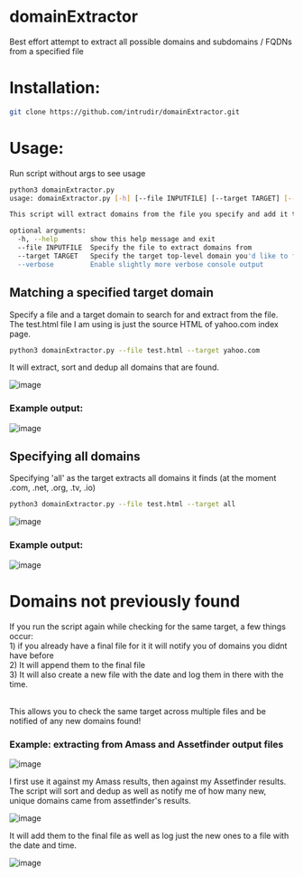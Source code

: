 # domainExtractor
Best effort attempt to extract all possible domains and subdomains / FQDNs from a specified file

<h1>Installation:</h1>

```bash
git clone https://github.com/intrudir/domainExtractor.git
```

<h1>Usage:</h1>
Run script without args to see usage

```bash
python3 domainExtractor.py
usage: domainExtractor.py [-h] [--file INPUTFILE] [--target TARGET] [--verbose]

This script will extract domains from the file you specify and add it to a final file

optional arguments:
  -h, --help        show this help message and exit
  --file INPUTFILE  Specify the file to extract domains from
  --target TARGET   Specify the target top-level domain you'd like to find and extract e.g. uber.com
  --verbose         Enable slightly more verbose console output

```
<h2> Matching a specified target domain </h2>
Specify a file and a target domain to search for and extract from the file. The test.html file I am using is just the source HTML of yahoo.com index page.

```bash
python3 domainExtractor.py --file test.html --target yahoo.com
```
It will extract, sort and dedup all domains that are found.

![image](https://user-images.githubusercontent.com/24526564/85906292-dd7e8a80-b7db-11ea-84b2-dbb7df9bec74.png)

<h3>Example output:</h3>

![image](https://user-images.githubusercontent.com/24526564/85906625-dd32bf00-b7dc-11ea-9c22-415c76c01ae4.png)

<h2> Specifying all domains </h2>
Specifying 'all' as the target extracts all domains it finds (at the moment .com, .net, .org, .tv, .io)

```bash
python3 domainExtractor.py --file test.html --target all
```

![image](https://user-images.githubusercontent.com/24526564/85906901-c50f6f80-b7dd-11ea-8fea-e7adad964d97.png)

<h3>Example output:</h3>

![image](https://user-images.githubusercontent.com/24526564/85907449-81b60080-b7df-11ea-9c10-d389b3558605.png)

<h1>Domains not previously found</h1>
If you run the script again while checking for the same target, a few things occur: 
<br>1) if you already have a final file for it it will notify you of domains you didnt have before
<br>2) It will append them to the final file
<br>3) It will also create a new file with the date and log them in there with the time.

<br>This allows you to check the same target across multiple files and be notified of any new domains found!

<h3>Example: extracting from Amass and Assetfinder output files</h3>

![image](https://user-images.githubusercontent.com/24526564/85907726-7f07db00-b7e0-11ea-820f-8912d779c065.png)

I first use it against my Amass results, then against my Assetfinder results. 
<br>The script will sort and dedup as well as notify me of how many new, unique domains came from assetfinder's results.

![image](https://user-images.githubusercontent.com/24526564/85907913-27b63a80-b7e1-11ea-8d8b-c887a19d61ca.png)

It will add them to the final file as well as log just the new ones to a file with the date and time.

![image](https://user-images.githubusercontent.com/24526564/85908016-706df380-b7e1-11ea-8986-fe96181c6b6d.png)


